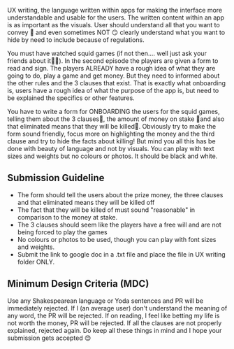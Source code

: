 UX writing, the language written within apps for making the interface more understandable and usable for the users. The written content within an app is as important as the visuals. User should understand all that you want to convey 🤗 and even sometimes NOT 😏 clearly understand what you want to hide by need to include because of regulations.

You must have watched squid games (if not then.... well just ask your friends about it🤦‍♂️). In the second episode the players are given a form to read and sign. The players ALREADY have a rough idea of what they are going to do, play a game and get money. But they need to informed about the other rules and the 3 clauses that exist. That is exactly what onboarding is, users have a rough idea of what the purpose of the app is, but need to be explained the specifics or other features.

You have to write a form for ONBOARDING the users for the squid games, telling them about the 3 clauses📃, the amount of money on stake 🤑and also that eliminated means that they will be killed🔪. Obviously try to make the form sound friendly, focus more on highlighting the money and the third clause and try to hide the facts about killing! But mind you all this has be done with beauty of language and not by visuals. You can play with text sizes and weights but no colours or photos. It should be black and white.

  

## Submission Guideline

- The form should tell the users about the prize money, the three clauses and that eliminated means they will be killed off
- The fact that they will be killed of must sound "reasonable" in comparison to the money at stake.
- The 3 clauses should seem like the players have a free will and are not being forced to play the games
- No colours or photos to be used, though you can play with font sizes and weights.
- Submit the link to google doc in a .txt file and place the file in UX writing folder ONLY.

## Minimum Design Criteria (MDC)

Use any Shakespearean language or Yoda sentences and PR will be immediately rejected. If I (an average user) don't understand the meaning of any word, the PR will be rejected. If on reading, I feel like betting my life is not worth the money, PR will be rejected. If all the clauses are not properly explained, rejected again. Do keep all these things in mind and I hope your submission gets accepted 😊
